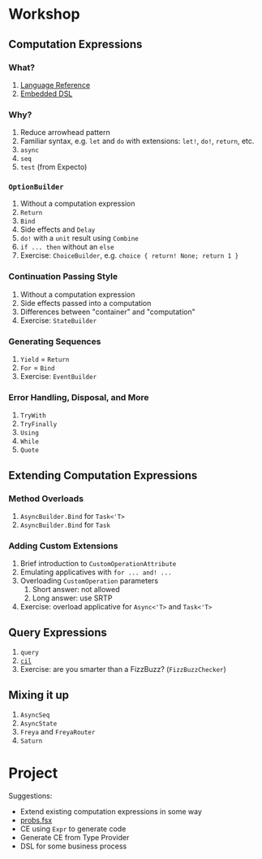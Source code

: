 # Workshop

## Computation Expressions

### What?

1. [Language Reference](https://docs.microsoft.com/en-us/dotnet/fsharp/language-reference/computation-expressions)
2. [Embedded DSL](http://www.readcopyupdate.com/blog/2014/10/10/edsls-using-custom-operations.html)

### Why?

1. Reduce arrowhead pattern
2. Familiar syntax, e.g. `let` and `do` with extensions: `let!`, `do!`, `return`, etc.
3. `async`
4. `seq`
5. `test` (from Expecto)


### `OptionBuilder`

1. Without a computation expression
2. `Return`
3. `Bind`
4. Side effects and `Delay`
5. `do!` with a `unit` result using `Combine`
6. `if ... then` without an `else`
7. Exercise: `ChoiceBuilder`, e.g. `choice { return! None; return 1 }`

### Continuation Passing Style

1. Without a computation expression
2. Side effects passed into a computation
3. Differences between "container" and "computation"
4. Exercise: `StateBuilder`

### Generating Sequences

1. `Yield` = `Return`
2. `For` = `Bind`
3. Exercise: `EventBuilder`

### Error Handling, Disposal, and More

1. `TryWith`
2. `TryFinally`
3. `Using`
4. `While`
5. `Quote`

## Extending Computation Expressions

### Method Overloads

1. `AsyncBuilder.Bind` for `Task<'T>`
2. `AsyncBuilder.Bind` for `Task`

### Adding Custom Extensions

1. Brief introduction to `CustomOperationAttribute`
2. Emulating applicatives with `for ... and! ...`
3. Overloading `CustomOperation` parameters
    1. Short answer: not allowed
    2. Long answer: use SRTP
4. Exercise: overload applicative for `Async<'T>` and `Task<'T>`

## Query Expressions

1. `query`
2. [`cil`](https://github.com/rspeele/LicenseToCIL)
3. Exercise: are you smarter than a FizzBuzz? (`FizzBuzzChecker`)

## Mixing it up

1. `AsyncSeq`
2. `AsyncState`
3. `Freya` and `FreyaRouter`
4. `Saturn`

# Project

Suggestions:
* Extend existing computation expressions in some way
* [probs.fsx](https://gist.github.com/mavnn/8ef06cb12ebc9a1807799bc01667e32a)
* CE using `Expr` to generate code
* Generate CE from Type Provider
* DSL for some business process
